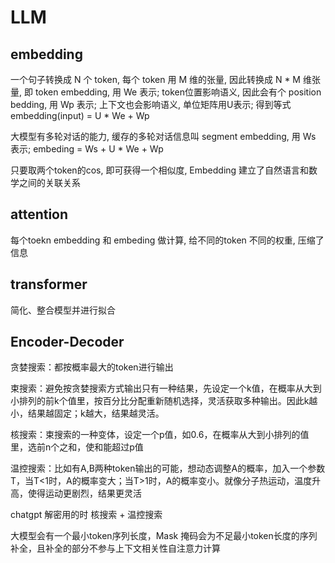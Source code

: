# LLM

## embedding

一个句子转换成 N 个 token, 每个 token 用 M 维的张量, 因此转换成 N * M 维张量, 即 token embedding, 用 We 表示; 
token位置影响语义, 因此会有个 position bedding, 用 Wp 表示; 
上下文也会影响语义, 单位矩阵用U表示;
得到等式  embedding(input) = U * We + Wp

大模型有多轮对话的能力, 缓存的多轮对话信息叫 segment embedding, 用 Ws 表示;
embeding = Ws + U * We + Wp

只要取两个token的cos, 即可获得一个相似度, Embedding 建立了自然语言和数学之间的关联关系

## attention

每个toekn embedding 和 embeding 做计算, 给不同的token 不同的权重, 压缩了信息

## transformer

简化、整合模型并进行拟合

## Encoder-Decoder

贪婪搜索：都按概率最大的token进行输出

束搜索：避免按贪婪搜索方式输出只有一种结果，先设定一个k值，在概率从大到小排列的前k个值里，按百分比分配重新随机选择，灵活获取多种输出。因此k越小，结果越固定；k越大，结果越灵活。

核搜索：束搜索的一种变体，设定一个p值，如0.6，在概率从大到小排列的值里，选前n个之和，使和能超过p值

温控搜索：比如有A,B两种token输出的可能，想动态调整A的概率，加入一个参数T，当T<1时，A的概率变大；当T>1时，A的概率变小。就像分子热运动，温度升高，使得运动更剧烈，结果更灵活

chatgpt 解密用的时 核搜索 + 温控搜索

大模型会有一个最小token序列长度，Mask 掩码会为不足最小token长度的序列补全，且补全的部分不参与上下文相关性自注意力计算

